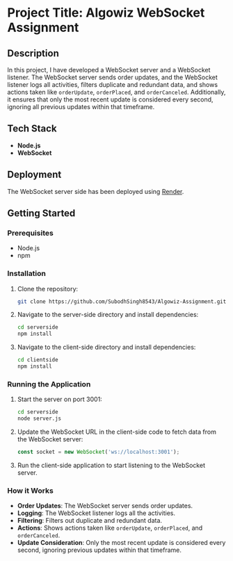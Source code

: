 # Project Title: Algowiz WebSocket Assignment

## Description

In this project, I have developed a WebSocket server and a WebSocket listener. The WebSocket server sends order updates, and the WebSocket listener logs all activities, filters duplicate and redundant data, and shows actions taken like `orderUpdate`, `orderPlaced`, and `orderCanceled`. Additionally, it ensures that only the most recent update is considered every second, ignoring all previous updates within that timeframe.

## Tech Stack

- **Node.js**
- **WebSocket**

## Deployment

The WebSocket server side has been deployed using [Render](https://socket-backend-jwar.onrender.com).

## Getting Started

### Prerequisites

- Node.js
- npm

### Installation

1. Clone the repository:

    ```bash
    git clone https://github.com/SubodhSingh8543/Algowiz-Assignment.git
    ```

2. Navigate to the server-side directory and install dependencies:

    ```bash
    cd serverside
    npm install
    ```

3. Navigate to the client-side directory and install dependencies:

    ```bash
    cd clientside
    npm install
    ```

### Running the Application

1. Start the server on port 3001:

    ```bash
    cd serverside
    node server.js
    ```

2. Update the WebSocket URL in the client-side code to fetch data from the WebSocket server:

    ```javascript
    const socket = new WebSocket('ws://localhost:3001');
    ```

3. Run the client-side application to start listening to the WebSocket server.

### How it Works

- **Order Updates**: The WebSocket server sends order updates.
- **Logging**: The WebSocket listener logs all the activities.
- **Filtering**: Filters out duplicate and redundant data.
- **Actions**: Shows actions taken like `orderUpdate`, `orderPlaced`, and `orderCanceled`.
- **Update Consideration**: Only the most recent update is considered every second, ignoring previous updates within that timeframe.

